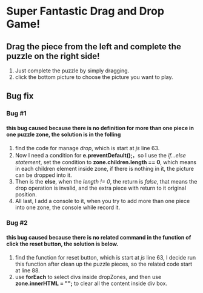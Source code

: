 # Super Fantastic Drag and Drop Game!
## Drag the piece from the left and complete the puzzle on the right side! 
1. Just complete the puzzle by simply dragging.
2. click the bottom picture to choose the picture you want to play.

## Bug fix
### Bug #1
#### this bug caused because there is no definition for more than one piece in one puzzle zone, the solution is in the folling
1. find the code for manage *drop*, which is start at *js* line 63.
2. Now I need a condition for **e.preventDefault();**，so I use the *if...else statement*, set the condition to **zone.children.length == 0**, which means in each children element inside zone, if there is nothing in it, the picture can be dropped into it. 
3. Then is the **else**, when the *length != 0*, the return is *false*, that means the drop operation is invalid, and the extra piece with return to it original position.
4. All last, I add a console to it, when you try to add more than one piece into one zone, the console while record it.

### Bug #2
#### this bug caused because there is no related command in the function of click the reset button, the solution is below.
1. find the function for reset button, which is start at *js* line 63, I decide run this function after clean up the puzzle pieces, so the related code start at line 88.
2. use **forEach** to select divs inside dropZones, and then use **zone.innerHTML = "";** to clear all the content inside div box. 
